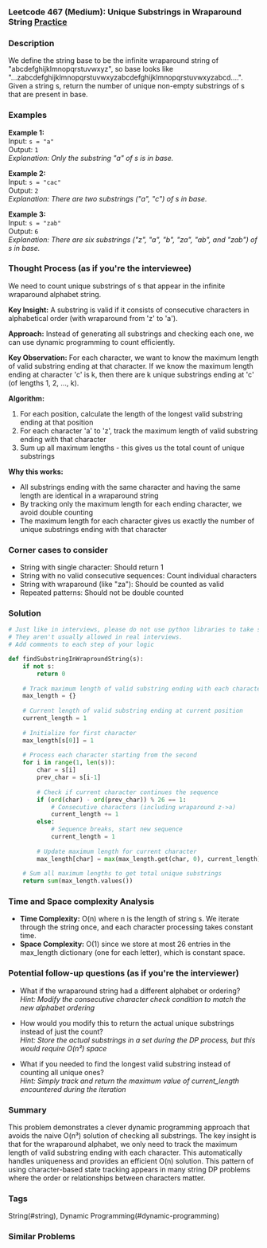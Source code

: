 ### Leetcode 467 (Medium): Unique Substrings in Wraparound String [Practice](https://leetcode.com/problems/unique-substrings-in-wraparound-string)

### Description  
We define the string base to be the infinite wraparound string of "abcdefghijklmnopqrstuvwxyz", so base looks like "...zabcdefghijklmnopqrstuvwxyzabcdefghijklmnopqrstuvwxyzabcd....". Given a string s, return the number of unique non-empty substrings of s that are present in base.

### Examples  

**Example 1:**  
Input: `s = "a"`  
Output: `1`  
*Explanation: Only the substring "a" of s is in base.*

**Example 2:**  
Input: `s = "cac"`  
Output: `2`  
*Explanation: There are two substrings ("a", "c") of s in base.*

**Example 3:**  
Input: `s = "zab"`  
Output: `6`  
*Explanation: There are six substrings ("z", "a", "b", "za", "ab", and "zab") of s in base.*


### Thought Process (as if you're the interviewee)  
We need to count unique substrings of s that appear in the infinite wraparound alphabet string.

**Key Insight:**
A substring is valid if it consists of consecutive characters in alphabetical order (with wraparound from 'z' to 'a').

**Approach:**
Instead of generating all substrings and checking each one, we can use dynamic programming to count efficiently.

**Key Observation:**
For each character, we want to know the maximum length of valid substring ending at that character. If we know the maximum length ending at character 'c' is k, then there are k unique substrings ending at 'c' (of lengths 1, 2, ..., k).

**Algorithm:**
1. For each position, calculate the length of the longest valid substring ending at that position
2. For each character 'a' to 'z', track the maximum length of valid substring ending with that character
3. Sum up all maximum lengths - this gives us the total count of unique substrings

**Why this works:**
- All substrings ending with the same character and having the same length are identical in a wraparound string
- By tracking only the maximum length for each ending character, we avoid double counting
- The maximum length for each character gives us exactly the number of unique substrings ending with that character


### Corner cases to consider  
- String with single character: Should return 1  
- String with no valid consecutive sequences: Count individual characters  
- String with wraparound (like "za"): Should be counted as valid  
- Repeated patterns: Should not be double counted  


### Solution

```python
# Just like in interviews, please do not use python libraries to take shortcuts.
# They aren't usually allowed in real interviews.
# Add comments to each step of your logic

def findSubstringInWraproundString(s):
    if not s:
        return 0
    
    # Track maximum length of valid substring ending with each character
    max_length = {}
    
    # Current length of valid substring ending at current position
    current_length = 1
    
    # Initialize for first character
    max_length[s[0]] = 1
    
    # Process each character starting from the second
    for i in range(1, len(s)):
        char = s[i]
        prev_char = s[i-1]
        
        # Check if current character continues the sequence
        if (ord(char) - ord(prev_char)) % 26 == 1:
            # Consecutive characters (including wraparound z->a)
            current_length += 1
        else:
            # Sequence breaks, start new sequence
            current_length = 1
        
        # Update maximum length for current character
        max_length[char] = max(max_length.get(char, 0), current_length)
    
    # Sum all maximum lengths to get total unique substrings
    return sum(max_length.values())

```

### Time and Space complexity Analysis  

- **Time Complexity:** O(n) where n is the length of string s. We iterate through the string once, and each character processing takes constant time.
- **Space Complexity:** O(1) since we store at most 26 entries in the max_length dictionary (one for each letter), which is constant space.


### Potential follow-up questions (as if you're the interviewer)  

- What if the wraparound string had a different alphabet or ordering?  
  *Hint: Modify the consecutive character check condition to match the new alphabet ordering*

- How would you modify this to return the actual unique substrings instead of just the count?  
  *Hint: Store the actual substrings in a set during the DP process, but this would require O(n²) space*

- What if you needed to find the longest valid substring instead of counting all unique ones?  
  *Hint: Simply track and return the maximum value of current_length encountered during the iteration*

### Summary
This problem demonstrates a clever dynamic programming approach that avoids the naive O(n³) solution of checking all substrings. The key insight is that for the wraparound alphabet, we only need to track the maximum length of valid substring ending with each character. This automatically handles uniqueness and provides an efficient O(n) solution. This pattern of using character-based state tracking appears in many string DP problems where the order or relationships between characters matter.

### Tags
String(#string), Dynamic Programming(#dynamic-programming)

### Similar Problems
